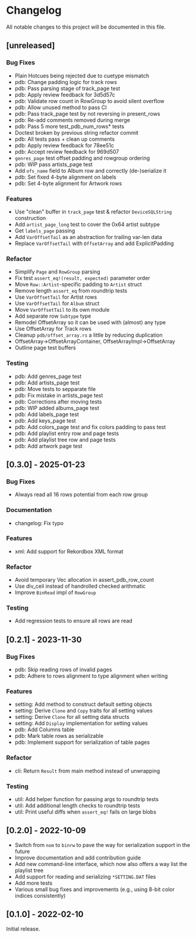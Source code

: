 # Changelog

All notable changes to this project will be documented in this file.

## [unreleased]

### Bug Fixes

- Plain Hotcues being rejected due to cuetype mismatch
- pdb: Change padding logic for track rows
- pdb: Pass parsing stage of track_page test
- pdb: Apply review feedback for 3d5d57c
- pdb: Validate row count in RowGroup to avoid silent overflow
- pdb: Allow unused method to pass CI
- pdb: Pass track_page test by not reversing in present_rows
- pdb: Re-add comments removed during merge
- pdb: Pass 5 more test_pdb_num_rows* tests
- Doctest broken by previous string refactor commit
- pdb: All tests pass + clean up comments
- pdb: Apply review feedback for 78ee51c
- pdb: Accept review feedback for 969d507
- `genres_page` test offset padding and rowgroup ordering
- pdb: WIP pass artists_page test
- Add `ofs_name` field to Album row and correctly (de-)serialize it
- pdb: Set fixed 4-byte alignment on labels
- pdb: Set 4-byte alignment for Artwork rows

### Features

- Use "clean" buffer in `track_page` test & refactor `DeviceSQLString` construction
- Add `artist_page_long` test to cover the 0x64 artist subtype
- Get `labels_page` passing
- Add `VarOffsetTail` as an abstraction for trailing var-len data
- Replace `VarOffsetTail` with `OffsetArray` and add ExplicitPadding

### Refactor

- Simplify `Page` and `RowGroup` parsing
- Fix test `assert_eq!(result, expected)` parameter order
- Move `Row::Artist`-specific padding to `Artist` struct
- Remove length `assert_eq` from roundtrip tests
- Use `VarOffsetTail` for Artist rows
- Use `VarOffsetTail` for `Album` struct
- Move `VarOffsetTail` to its own module
- Add separate row `Subtype` type
- Remodel OffsetArray so it can be used with (almost) any type
- Use OffsetArray for Track rows
- Cleanup `pdb/offset_array.rs` a little by reducing duplication
- OffsetArray->OffsetArrayContainer, OffsetArrayImpl->OffsetArray
- Outline page test buffers

### Testing

- pdb: Add genres_page test
- pdb: Add artists_page test
- pdb: Move tests to sepparate file
- pdb: Fix mistake in artists_page test
- pdb: Corrections after moving tests
- pdb: WIP added albums_page test
- pdb: Add labels_page test
- pdb: Add keys_page test
- pdb: Add colors_page test and fix colors padding to pass test
- pdb: Add playlist entry row and page tests
- pdb: Add playlist tree row and page tests
- pdb: Add artwork page test

## [0.3.0] - 2025-01-23

### Bug Fixes

- Always read all 16 rows potential from each row group

### Documentation

- changelog: Fix typo

### Features

- xml: Add support for Rekordbox XML format

### Refactor

- Avoid temporary Vec allocation in assert_pdb_row_count
- Use div_ceil instead of handrolled checked arithmatic
- Improve `BinRead` impl of `RowGroup`

### Testing

- Add regression tests to ensure all rows are read

## [0.2.1] - 2023-11-30

### Bug Fixes

- pdb: Skip reading rows of invalid pages
- pdb: Adhere to rows alignment to type alignment when writing

### Features

- setting: Add method to construct default setting objects
- setting: Derive `Clone` and `Copy` traits for all setting values
- setting: Derive `Clone` for all setting data structs
- setting: Add `Display` implementation for setting values
- pdb: Add Columns table
- pdb: Mark table rows as serializable
- pdb: Implement support for serialization of table pages

### Refactor

- cli: Return `Result` from main method instead of unwrapping

### Testing

- util: Add helper function for passing args to roundtrip tests
- util: Add additional length checks to roundtrip tests
- util: Print useful diffs when `assert_eq!` fails on large blobs

## [0.2.0] - 2022-10-09

- Switch from `nom` to `binrw` to pave the way for serialization support in the future
- Improve documentation and add contribution guide
- Add new command-line interface, which now also offers a way list the playlist tree
- Add support for reading and serializing `*SETTING.DAT` files
- Add more tests
- Various small bug fixes and improvements (e.g., using 8-bit color indices consistently)

## [0.1.0] - 2022-02-10

Initial release.
